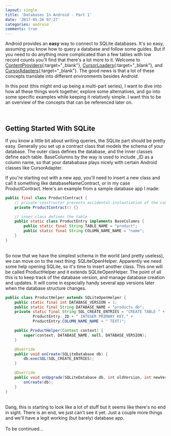 ```yaml
---
layout: single
title: 'Databases In Android - Part 1'
date: '2017-05-26 07:27'
categories: android
comments: true
---
```


Android provides an **easy** way to connect to SQLite databases. It's so easy, assuming you know how to query a database and follow some guides. But if you need to do anything more complicated than a few tables with low record counts you'll find that there's a lot more to it. Welcome to [ContentProviders](https://developer.android.com/guide/topics/providers/content-providers.html){:target="\_blank"}, [CursorLoaders](https://developer.android.com/reference/android/content/CursorLoader.html){:target="\_blank"}, and [CursorAdapters](https://developer.android.com/reference/android/widget/CursorAdapter.html){:target="\_blank"}. The good news is that a lot of these concepts translate into different environments besides Android.

In this post (this might end up being a multi-part series), I want to dive into how all these things work together, explore some alternatives, and go into some specific examples while keeping it relatively simple. I want this to be an overview of the concepts that can be referenced later on.

<br>

Getting Started With SQLite
---------------------------
If you know a little bit about writing queries, the SQLite part should be pretty easy. Generally you set up a contract class that models the schema of your database. The outer class defines the database, and the inner classes define each table. BaseColumns by the way is used to include \_ID as a column name, so that your datababase plays nicely with certain Android classes like CursorAdapter.

If you're starting out with a new app, you'll need to insert a new class and call it something like databaseNameContract, or in my case ProductContract. Here's an example from a sample database app I made:

```java
public final class ProductContract {
    // private constructor prevents accidental instantiation of the contract class
    private ProductContract() {}

    // inner class defines the table
    public static class ProductEntry implements BaseColumns {
        public static final String TABLE_NAME = "product";
        public static final String COLUMN_NAME_NAME = "name";
    }
}
```

<br>
So now that we have the simplest schema in the world (and pretty useless), we can move on to the next thing: SQLiteOpenHelper. Apparently we need some help opening SQLite, so it's time to insert another class. This one will be called ProductHelper and it extends SQLiteOpenHelper. The point of all this is to keep track of the database version, and manage database creation and updates. It will come in especially handy several app versions later when the database structure changes.

```java
public class ProductHelper extends SQLiteOpenHelper {
    public static final int DATABASE_VERSION = 1;
    public static final String DATABASE_NAME = "products.db";
    private static final String SQL_CREATE_ENTRIES = "CREATE TABLE " + ProductEntry.TABLE_NAME + " (" +
            ProductEntry._ID + " INTEGER PRIMARY KEY," +
            ProductEntry.COLUMN_NAME_NAME + " TEXT)";

    public ProductHelper(Context context) {
        super(context, DATABASE_NAME, null, DATABASE_VERSION);
    }

    @Override
    public void onCreate(SQLiteDatabase db) {
        db.execSQL(SQL_CREATE_ENTRIES);
    }

    @Override
    public void onUpgrade(SQLiteDatabase db, int oldVersion, int newVersion) {
        onCreate(db);
    }
}
```

<br>
Dang, this is starting to look like a lot of stuff but it seems like there's no end in sight. There is an end, we just can't see it yet. Just a couple more things and we'll have a legit working (but barely) database app.

<br>
<br>
To be continued...
